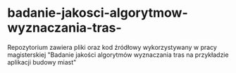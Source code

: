 # badanie-jakosci-algorytmow-wyznaczania-tras-
Repozytorium zawiera pliki oraz kod źródłowy wykorzystywany w pracy magisterskiej "Badanie jakości algorytmów wyznaczania tras na przykładzie aplikacji budowy miast"
